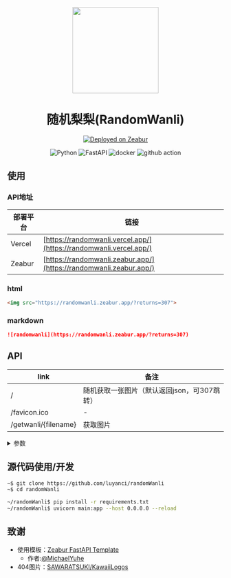 <div align="center">

<img src="https://randomwanli.zeabur.app/?returns=307" width=200 height=200>

<!--(没想到吧，这里也是随机的)-->

# 随机梨梨(RandomWanli)

[![Deployed on Zeabur](https://zeabur.com/deployed-on-zeabur-dark.svg)](https://zeabur.com?referralCode=luyanci&utm_source=luyanci)

![Python](https://img.shields.io/badge/python-3670A0?style=for-the-badge&logo=python&logoColor=ffdd54)
![FastAPI](https://img.shields.io/badge/Fastapi-005571?style=for-the-badge&logo=fastapi&logoColor=white)
![docker](https://img.shields.io/badge/docker-0db7ed?style=for-the-badge&logo=docker&logoColor=white)
![github action](https://img.shields.io/badge/github%20action-000000?style=for-the-badge&logo=github-actions&logoColor=blue)


</div>

## 使用

### API地址

|部署平台|链接|
|-|-|
|Vercel|[https://randomwanli.vercel.app/](https://randomwanli.vercel.app/)|
|Zeabur|[https://randomwanli.zeabur.app/](https://randomwanli.zeabur.app/)|

### html

```html
<img src="https://randomwanli.zeabur.app/?returns=307">
```

### markdown

```md
![randomwanli](https://randomwanli.zeabur.app/?returns=307)
```

## API

|link|备注|
|-|-|
|/|随机获取一张图片（默认返回json，可307跳转）|
|/favicon.ico|-|
|/getwanli/{filename}|获取图片|

<details>

<summary>参数</summary>

#### /
|参数|可填写内容|备注|
|-|-|-|
|returns|307/-|返回方式，默认返回json文本|
|type|jpg/png/gif|获取图片类型，只能选一个|
|-|-|所有参数均可选，可无需填写|

#### /getwanli

|参数|填写内容|备注|
|-|-|-|
|filename|-|文件名|
|type|jpg/png/gif|获取图片类型，只能选一个|
|-|-|所有参数必须填写,否则抛一张404图片|

</details>

## 源代码使用/开发

```sh
~$ git clone https://github.com/luyanci/randomWanli
~$ cd randomWanli

~/randomWanli$ pip install -r requirements.txt
~/randomWanli$ uvicorn main:app --host 0.0.0.0 --reload
```

## 致谢

- 使用模板：[Zeabur FastAPI Template](https://zeabur.com/templates/MK8U02) 
    - 作者:[@MichaelYuhe](https://github,com/MichaelYuhe)
- 404图片：[SAWARATSUKI/KawaiiLogos](http://github.com/SAWARATSUKI/KawaiiLogos) 
